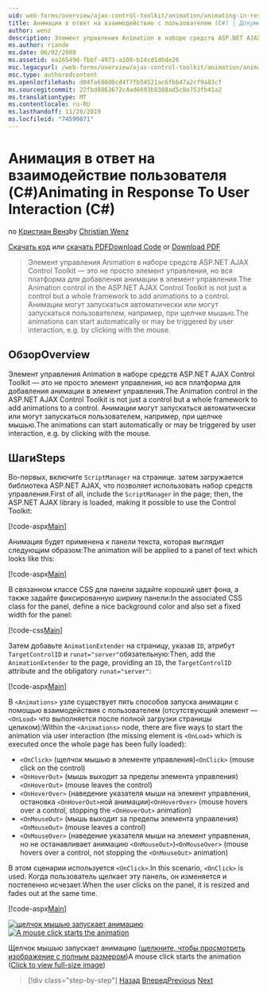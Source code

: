 ```yaml
---
uid: web-forms/overview/ajax-control-toolkit/animation/animating-in-response-to-user-interaction-cs
title: Анимация в ответ на взаимодействие с пользователем (C#) | Документация Майкрософт
author: wenz
description: Элемент управления Animation в наборе средств ASP.NET AJAX Control Toolkit — это не просто элемент управления, но вся платформа для добавления анимации в элемент управления. Анимация может иметь вид звезды...
ms.author: riande
ms.date: 06/02/2008
ms.assetid: ea26549d-fbbf-4973-a108-b14cd1d6de26
msc.legacyurl: /web-forms/overview/ajax-control-toolkit/animation/animating-in-response-to-user-interaction-cs
msc.type: authoredcontent
ms.openlocfilehash: d04fa680d0cd4f7fb54521ac6fbb47a2cf9a83cf
ms.sourcegitcommit: 22fbd8863672c4ad6693b8388ad5c8e753fb41a2
ms.translationtype: MT
ms.contentlocale: ru-RU
ms.lasthandoff: 11/28/2019
ms.locfileid: "74599871"
---
```

# <a name="animating-in-response-to-user-interaction-c"></a><span data-ttu-id="c493c-104">Анимация в ответ на взаимодействие пользователя (C#)</span><span class="sxs-lookup"><span data-stu-id="c493c-104">Animating in Response To User Interaction (C#)</span></span>

<span data-ttu-id="c493c-105">по [Кристиан Венз](https://github.com/wenz)</span><span class="sxs-lookup"><span data-stu-id="c493c-105">by [Christian Wenz](https://github.com/wenz)</span></span>

<span data-ttu-id="c493c-106">[Скачать код](https://download.microsoft.com/download/f/9/a/f9a26acd-8df4-4484-8a18-199e4598f411/Animation6.cs.zip) или [скачать PDF](https://download.microsoft.com/download/6/7/1/6718d452-ff89-4d3f-a90e-c74ec2d636a3/animation6CS.pdf)</span><span class="sxs-lookup"><span data-stu-id="c493c-106">[Download Code](https://download.microsoft.com/download/f/9/a/f9a26acd-8df4-4484-8a18-199e4598f411/Animation6.cs.zip) or [Download PDF](https://download.microsoft.com/download/6/7/1/6718d452-ff89-4d3f-a90e-c74ec2d636a3/animation6CS.pdf)</span></span>

> <span data-ttu-id="c493c-107">Элемент управления Animation в наборе средств ASP.NET AJAX Control Toolkit — это не просто элемент управления, но вся платформа для добавления анимации в элемент управления.</span><span class="sxs-lookup"><span data-stu-id="c493c-107">The Animation control in the ASP.NET AJAX Control Toolkit is not just a control but a whole framework to add animations to a control.</span></span> <span data-ttu-id="c493c-108">Анимации могут запускаться автоматически или могут запускаться пользователем, например, при щелчке мышью.</span><span class="sxs-lookup"><span data-stu-id="c493c-108">The animations can start automatically or may be triggered by user interaction, e.g. by clicking with the mouse.</span></span>

## <a name="overview"></a><span data-ttu-id="c493c-109">Обзор</span><span class="sxs-lookup"><span data-stu-id="c493c-109">Overview</span></span>

<span data-ttu-id="c493c-110">Элемент управления Animation в наборе средств ASP.NET AJAX Control Toolkit — это не просто элемент управления, но вся платформа для добавления анимации в элемент управления.</span><span class="sxs-lookup"><span data-stu-id="c493c-110">The Animation control in the ASP.NET AJAX Control Toolkit is not just a control but a whole framework to add animations to a control.</span></span> <span data-ttu-id="c493c-111">Анимации могут запускаться автоматически или могут запускаться пользователем, например, при щелчке мышью.</span><span class="sxs-lookup"><span data-stu-id="c493c-111">The animations can start automatically or may be triggered by user interaction, e.g. by clicking with the mouse.</span></span>

## <a name="steps"></a><span data-ttu-id="c493c-112">Шаги</span><span class="sxs-lookup"><span data-stu-id="c493c-112">Steps</span></span>

<span data-ttu-id="c493c-113">Во-первых, включите `ScriptManager` на странице. затем загружается библиотека ASP.NET AJAX, что позволяет использовать набор средств управления.</span><span class="sxs-lookup"><span data-stu-id="c493c-113">First of all, include the `ScriptManager` in the page; then, the ASP.NET AJAX library is loaded, making it possible to use the Control Toolkit:</span></span>

[!code-aspx[Main](animating-in-response-to-user-interaction-cs/samples/sample1.aspx)]

<span data-ttu-id="c493c-114">Анимация будет применена к панели текста, которая выглядит следующим образом:</span><span class="sxs-lookup"><span data-stu-id="c493c-114">The animation will be applied to a panel of text which looks like this:</span></span>

[!code-aspx[Main](animating-in-response-to-user-interaction-cs/samples/sample2.aspx)]

<span data-ttu-id="c493c-115">В связанном классе CSS для панели задайте хороший цвет фона, а также задайте фиксированную ширину панели:</span><span class="sxs-lookup"><span data-stu-id="c493c-115">In the associated CSS class for the panel, define a nice background color and also set a fixed width for the panel:</span></span>

[!code-css[Main](animating-in-response-to-user-interaction-cs/samples/sample3.css)]

<span data-ttu-id="c493c-116">Затем добавьте `AnimationExtender` на страницу, указав `ID`, атрибут `TargetControlID` и `runat="server"`обязательную:</span><span class="sxs-lookup"><span data-stu-id="c493c-116">Then, add the `AnimationExtender` to the page, providing an `ID`, the `TargetControlID` attribute and the obligatory `runat="server"`:</span></span>

[!code-aspx[Main](animating-in-response-to-user-interaction-cs/samples/sample4.aspx)]

<span data-ttu-id="c493c-117">В `<Animations>` узле существует пять способов запуска анимации с помощью взаимодействия с пользователем (отсутствующий элемент — `<OnLoad>` что выполняется после полной загрузки страницы целиком):</span><span class="sxs-lookup"><span data-stu-id="c493c-117">Within the `<Animations>` node, there are five ways to start the animation via user interaction (the missing element is `<OnLoad>` which is executed once the whole page has been fully loaded):</span></span>

- <span data-ttu-id="c493c-118">`<OnClick>` (щелчок мышью в элементе управления)</span><span class="sxs-lookup"><span data-stu-id="c493c-118">`<OnClick>` (mouse click on the control)</span></span>
- <span data-ttu-id="c493c-119">`<OnHoverOut>` (мышь выходит за пределы элемента управления)</span><span class="sxs-lookup"><span data-stu-id="c493c-119">`<OnHoverOut>` (mouse leaves the control)</span></span>
- <span data-ttu-id="c493c-120">`<OnHoverOver>` (наведение указателя мыши на элемент управления, остановка `<OnHoverOut>`ной анимации)</span><span class="sxs-lookup"><span data-stu-id="c493c-120">`<OnHoverOver>` (mouse hovers over a control, stopping the `<OnHoverOut>` animation)</span></span>
- <span data-ttu-id="c493c-121">`<OnMouseOut>` (мышь выходит за пределы элемента управления)</span><span class="sxs-lookup"><span data-stu-id="c493c-121">`<OnMouseOut>` (mouse leaves a control)</span></span>
- <span data-ttu-id="c493c-122">`<OnMouseOver>` (наведение указателя мыши на элемент управления, но не останавливает анимацию `<OnMouseOut>`)</span><span class="sxs-lookup"><span data-stu-id="c493c-122">`<OnMouseOver>` (mouse hovers over a control, not stopping the `<OnMouseOut>` animation)</span></span>

<span data-ttu-id="c493c-123">В этом сценарии используется `<OnClick>`.</span><span class="sxs-lookup"><span data-stu-id="c493c-123">In this scenario, `<OnClick>` is used.</span></span> <span data-ttu-id="c493c-124">Когда пользователь щелкает эту панель, он изменяется и постепенно исчезает.</span><span class="sxs-lookup"><span data-stu-id="c493c-124">When the user clicks on the panel, it is resized and fades out at the same time.</span></span>

[!code-aspx[Main](animating-in-response-to-user-interaction-cs/samples/sample5.aspx)]

<span data-ttu-id="c493c-125">[![щелчок мышью запускает анимацию](animating-in-response-to-user-interaction-cs/_static/image2.png)](animating-in-response-to-user-interaction-cs/_static/image1.png)</span><span class="sxs-lookup"><span data-stu-id="c493c-125">[![A mouse click starts the animation](animating-in-response-to-user-interaction-cs/_static/image2.png)](animating-in-response-to-user-interaction-cs/_static/image1.png)</span></span>

<span data-ttu-id="c493c-126">Щелчок мышью запускает анимацию ([щелкните, чтобы просмотреть изображение с полным размером](animating-in-response-to-user-interaction-cs/_static/image3.png))</span><span class="sxs-lookup"><span data-stu-id="c493c-126">A mouse click starts the animation ([Click to view full-size image](animating-in-response-to-user-interaction-cs/_static/image3.png))</span></span>

> [!div class="step-by-step"]
> <span data-ttu-id="c493c-127">[Назад](picking-one-animation-out-of-a-list-cs.md)
> [Вперед](disabling-actions-during-animation-cs.md)</span><span class="sxs-lookup"><span data-stu-id="c493c-127">[Previous](picking-one-animation-out-of-a-list-cs.md)
[Next](disabling-actions-during-animation-cs.md)</span></span>
